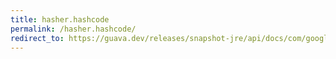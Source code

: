 ```yaml
---
title: hasher.hashcode
permalink: /hasher.hashcode/
redirect_to: https://guava.dev/releases/snapshot-jre/api/docs/com/google/common/hash/Hasher.html#hashCode--
---
```


